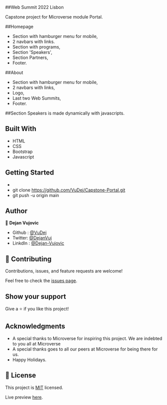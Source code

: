 ##Web Summit 2022 Lisbon

 Capstone project for Microverse module Portal.

##Homepage
- Section with hamburger menu for mobile,
- 2 navbars with links.
- Section with programs,
- Section 'Speakers',
- Section Partners,
- Footer.

##About
- Section with hamburger menu for mobile,
- 2 navbars with links,
- Logo,
- Last two Web Summits,
- Footer.

##Section Speakers is made dynamically with javascripts.

 ## Built With

- HTML
- CSS
- Bootstrap
- Javascript

## Getting Started
-
- git clone https://github.com/VuDej/Capstone-Portal.git
- git push -u origin main

## Author

👤 **Dejan Vujovic**

- Github : [@VuDej](https://github.com/VuDej)
- Twitter: [@DejanVuj](https://twitter.com/DejanVuj)
- LinkdIn : [@Dejan-Vujovic](https://www.linkedin.com/in/dejan-vujovic-5a0672225/)


## 🤝 Contributing

Contributions, issues, and feature requests are welcome!

Feel free to check the [issues page](https://github.com/VuDej/Capstone-Portal/issues/3).

## Show your support

Give a ⭐️ if you like this project!

## Acknowledgments

- A special thanks to Microverse for inspiring this project. We are indebted to you all at Microverse
- A special thanks goes to all our peers at Microverse for being there for us.
- Happy Holidays.

## 📝 License

This project is [MIT](LICENSE) licensed.

Live preview [here](https://vudej.github.io/Capstone-Portal/).